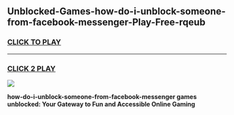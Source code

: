 
## Unblocked-Games-how-do-i-unblock-someone-from-facebook-messenger-Play-Free-rqeub
<h3>
<a href="https://premium76.site?title=how-do-i-unblock-someone-from-facebook-messenger&ref=20M">CLICK TO PLAY</a></h3>
<hr>

<h3>
<a href="https://premium76.site?title=how-do-i-unblock-someone-from-facebook-messenger&ref=20M">CLICK 2 PLAY</a>
  
</h3>

<a href="https://premium76.site?title=how-do-i-unblock-someone-from-facebook-messenger&ref=19M"><img src="https://clearcache.store/games.png"></a>


**how-do-i-unblock-someone-from-facebook-messenger games unblocked: Your Gateway to Fun and Accessible Online Gaming**
